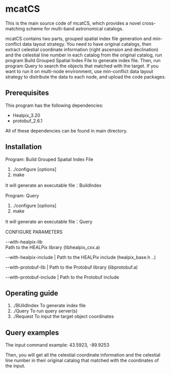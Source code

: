# mcatCS
This is the main source code of mcatCS, which provides a novel cross-matching scheme for multi-band astronomical catalogs.

mcatCS contains two parts, grouped spatial index file generation and min-conflict data layout strategy. You need to have original catalogs, then extract celestial coordinate information (right ascension and declination) and the celestial line number in each catalog from the original catalog, run program Build Grouped Spatial Index File to generate index file. Then, run program Query to search the objects that matched with the target. If you want to run it on multi-node environment, use min-conflict data layout strategy to distribute the data to each node, and upload the code packages.

## Prerequisites

This program has the following dependencies:
  - Healpix_3.20
  - protobuf_2.6.1
  
All of these dependencies can be found in main directory.


## Installation

Program: Build Grouped Spatial Index File
1) ./configure [options]
2) make

It will generate an executable file：BuildIndex

Program: Query
1) ./configure [options]
2) make

It will generate an executable file：Query

CONFIGURE PARAMETERS

   --with-healpix-lib           
   Path to the HEALPix library (libhealpix_cxx.a) 
   
   --with-healpix-include       | Path to the HEALPix include (healpix_base.h ..)
   
   --with-protobuf-lib          | Path to the Protobuf library (libprotobuf.a)
   
   --with-protobuf-include      | Path to the Protobuf include


## Operating guide
1) ./BUildIndex                  To generate index file 
2) ./Query                       To run query server(s)
3) ./Request                     To input the target object coordinates

## Query examples



The input command example: 43.5923, -89.9253

Then, you will get all the celestial coordinate information and the celestial line number in their original catalog that matched with the coordinates of the input.
